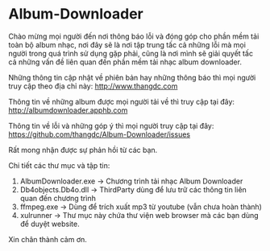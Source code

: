 Album-Downloader
================

Chào mừng mọi người đến nơi thông báo lỗi và đóng góp cho phần mềm tải toàn bộ album nhạc, nơi đây sẽ là nơi tập trung tấc cả những lỗi mà mọi người trong quá trình sử dụng gặp phải, cũng là nơi mình sẽ giải quyết tấc cả những vấn đề liên quan đến phần mềm tải nhạc album downloader.

Những thông tin cập nhật về phiên bản hay những thông báo thì mọi người truy cập theo địa chỉ này: http://www.thangdc.com

Thông tin về những album được mọi người tải về thì truy cập tại đây: http://albumdownloader.apphb.com

Thông tin về lỗi và những góp ý thì mọi người truy cập tại đây: https://github.com/thangdc/Album-Downloader/issues

Rất mong nhận được sự phản hồi từ các bạn.

Chi tiết các thư mục và tập tin:

1. AlbumDownloader.exe -> Chương trình tải nhạc Album Downloader
2. Db4objects.Db4o.dll -> ThirdParty dùng để lưu trữ các thông tin liên quan đến chương trình
3. ffmpeg.exe -> Dùng để trích xuất mp3 từ youtube (vẫn chưa hoàn thành)
4. xulrunner -> Thư mục này chứa thư viện web browser mà các bạn dùng để duyệt website.

Xin chân thành cảm ơn.
